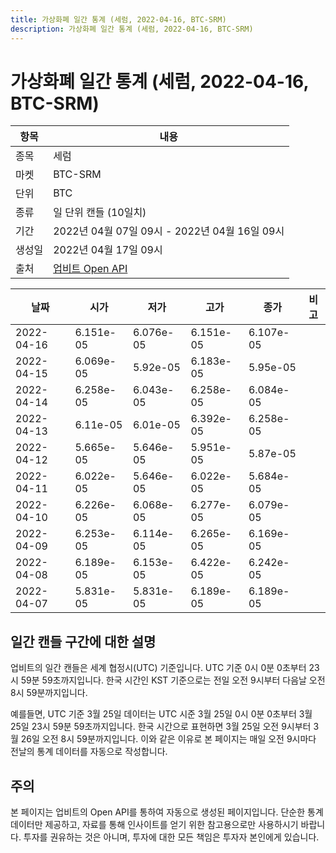 ```yaml
---
title: 가상화폐 일간 통계 (세럼, 2022-04-16, BTC-SRM)
description: 가상화폐 일간 통계 (세럼, 2022-04-16, BTC-SRM)
---
```



가상화폐 일간 통계 (세럼, 2022-04-16, BTC-SRM)
===

|항목|내용|
|--|--|
|종목|세럼|
|마켓|BTC-SRM|
|단위|BTC|
|종류|일 단위 캔들 (10일치)|
|기간|2022년 04월 07일 09시 - 2022년 04월 16일 09시|
|생성일|2022년 04월 17일 09시|
|출처|[업비트 Open API](https://docs.upbit.com)|


|날짜|시가|저가|고가|종가|비고|
|--|--|--|--|--|--|
|2022-04-16|6.151e-05|6.076e-05|6.151e-05|6.107e-05|    |
|2022-04-15|6.069e-05|5.92e-05|6.183e-05|5.95e-05|    |
|2022-04-14|6.258e-05|6.043e-05|6.258e-05|6.084e-05|    |
|2022-04-13|6.11e-05|6.01e-05|6.392e-05|6.258e-05|    |
|2022-04-12|5.665e-05|5.646e-05|5.951e-05|5.87e-05|    |
|2022-04-11|6.022e-05|5.646e-05|6.022e-05|5.684e-05|    |
|2022-04-10|6.226e-05|6.068e-05|6.277e-05|6.079e-05|    |
|2022-04-09|6.253e-05|6.114e-05|6.265e-05|6.169e-05|    |
|2022-04-08|6.189e-05|6.153e-05|6.422e-05|6.242e-05|    |
|2022-04-07|5.831e-05|5.831e-05|6.189e-05|6.189e-05|    |


일간 캔들 구간에 대한 설명
---


업비트의 일간 캔들은 세계 협정시(UTC) 기준입니다. 
UTC 기준 0시 0분 0초부터 23시 59분 59초까지입니다. 
한국 시간인 KST 기준으로는 전일 오전 9시부터 다음날 오전 8시 59분까지입니다. 


예를들면, UTC 기준 3월 25일 데이터는 UTC 시준 3월 25일 0시 0분 0초부터 3월 25일 23시 59분 59초까지입니다. 
한국 시간으로 표현하면 3월 25일 오전 9시부터 3월 26일 오전 8시 59분까지입니다. 
이와 같은 이유로 본 페이지는 매일 오전 9시마다 전날의 통계 데이터를 자동으로 작성합니다. 


주의
---


본 페이지는 업비트의 Open API를 통하여 자동으로 생성된 페이지입니다. 
단순한 통계 데이터만 제공하고, 자료를 통해 인사이트를 얻기 위한 참고용으로만 사용하시기 바랍니다. 
투자를 권유하는 것은 아니며, 투자에 대한 모든 책임은 투자자 본인에게 있습니다. 
